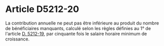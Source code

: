 # Article D5212-20

  
La contribution annuelle ne peut pas être inférieure au produit du nombre de bénéficiaires manquants, calculé selon les règles définies au 1° de l'article [D. 5212-19][1], par cinquante fois le salaire horaire minimum de croissance.

 [1]: /affichCodeArticle.do?cidTexte=LEGITEXT000006072050&idArticle=LEGIARTI000018495248&dateTexte=&categorieLien=cid